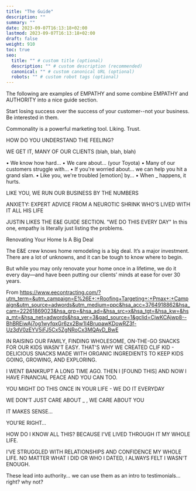 ```yaml
---
title: "The Guide"
description: ""
summary: ""
date: 2023-09-07T16:13:18+02:00
lastmod: 2023-09-07T16:13:18+02:00
draft: false
weight: 910
toc: true
seo:
  title: "" # custom title (optional)
  description: "" # custom description (recommended)
  canonical: "" # custom canonical URL (optional)
  robots: "" # custom robot tags (optional)
---
```



The following are examples of EMPATHY and some combine EMPATHY and AUTHORITY into a nice guide section.

Start losing success over the success of your customer--not your business. Be interested in them.

Commonality is a powerful marketing tool. Liking. Trust.

HOW DO YOU UNDERSTAND THE FEELING?

WE GET IT, MANY OF OUR CLIENTS (blah, blah, blah)

  • We know how hard…
  • We care about… (your Toyota)
  • Many of our customers struggle with…
  • If you're worried about… we can help you hit a grand slam.
  • Like you, we're troubled [emotion] by…
  • When _ happens, it hurts.

LIKE YOU, WE RUN OUR BUSINESS BY THE NUMBERS

ANXIETY: EXPERT ADVICE FROM A NEUROTIC SHRINK WHO'S LIVED WITH IT ALL HIS LIFE

JUSTIN LIKES THE E&E GUIDE SECTION. "WE DO THIS EVERY DAY" In this one, empathy is literally just listing the problems.

Renovating Your Home Is A Big Deal

The E&E crew knows home remodeling is a big deal. It’s a major investment. There are a lot of unknowns, and it can be tough to know where to begin.

But while you may only renovate your home once in a lifetime, we do it every day—and have been putting our clients’ minds at ease for over 30 years.

From <https://www.eecontracting.com/?utm_term=&utm_campaign=E%26E+:+Roofing+Targeting+:+Pmax+:+Campaign&utm_source=adwords&utm_medium=ppc&hsa_acc=3764918862&hsa_cam=22261869023&hsa_grp=&hsa_ad=&hsa_src=x&hsa_tgt=&hsa_kw=&hsa_mt=&hsa_net=adwords&hsa_ver=3&gad_source=1&gclid=CjwKCAjwp8--BhBREiwAj7og1wyfqxGr6zx2Bw1I4BrupawKDowRZ3f-Uz3dV0zEYV5iFJ5Cx5ZgNRoCx3MQAvD_BwE>



IN RAISING OUR FAMILY, FINDING WHOLESOME, ON-THE-GO SNACKS FOR OUR KIDS WASN'T EASY. THAT'S WHY WE CREATED CLIF KID - DELICIOUS SNACKS MADE WITH ORGANIC INGREDIENTS TO KEEP KIDS GOING, GROWING, AND EXPLORING.

I WENT BANKRUPT A LONG TIME AGO. THEN I [FOUND THIS] AND NOW I HAVE FINANCIAL PEACE AND YOU CAN TOO.

YOU MIGHT DO THIS ONCE IN YOUR LIFE - WE DO IT EVERYDAY

WE DON'T JUST CARE ABOUT _ , WE CARE ABOUT YOU

IT MAKES SENSE…

YOU'RE RIGHT…

HOW DO I KNOW ALL THIS? BECAUSE I'VE LIVED THROUGH IT MY WHOLE LIFE.

I'VE STRUGGLED WITH RELATIONSHIPS AND CONFIDENCE MY WHOLE LIFE. NO MATTER WHAT I DID OR WHO I DATED, I ALWAYS FELT I WASN'T ENOUGH.

These lead into authority… we can use them as an intro to testimonials… right? why not?
